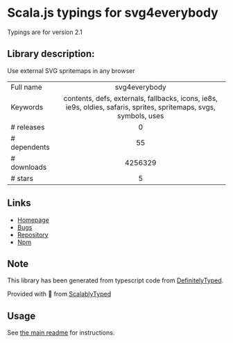 
# Scala.js typings for svg4everybody

Typings are for version 2.1

## Library description:
Use external SVG spritemaps in any browser

|                    |                 |
| ------------------ | :-------------: |
| Full name          | svg4everybody |
| Keywords           | contents, defs, externals, fallbacks, icons, ie8s, ie9s, oldies, safaris, sprites, spritemaps, svgs, symbols, uses |
| # releases         | 0 |
| # dependents       | 55 |
| # downloads        | 4256329 |
| # stars            | 5 |

## Links
- [Homepage](https://github.com/jonathantneal/svg4everybody#readme)
- [Bugs](https://github.com/jonathantneal/svg4everybody/issues)
- [Repository](https://github.com/jonathantneal/svg4everybody)
- [Npm](https://www.npmjs.com/package/svg4everybody)
    


## Note
This library has been generated from typescript code from [DefinitelyTyped](https://definitelytyped.org).

Provided with :purple_heart: from [ScalablyTyped](https://github.com/oyvindberg/ScalablyTyped)

## Usage
See [the main readme](../../readme.md) for instructions.


